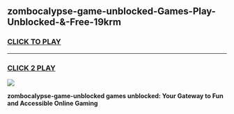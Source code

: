 
## zombocalypse-game-unblocked-Games-Play-Unblocked-&-Free-19krm
<h3>
<a href="https://premium76.site?title=zombocalypse-game-unblocked&ref=24A">CLICK TO PLAY</a></h3>
<hr>

<h3>
<a href="https://premium76.site?title=zombocalypse-game-unblocked&ref=24A">CLICK 2 PLAY</a>
  
</h3>

<a href="https://premium76.site?title=zombocalypse-game-unblocked&ref=24A"><img src="https://clearcache.store/games.png"></a>


**zombocalypse-game-unblocked games unblocked: Your Gateway to Fun and Accessible Online Gaming**
